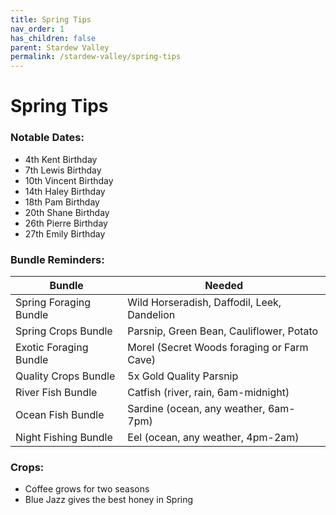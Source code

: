 ```yaml
---
title: Spring Tips
nav_order: 1
has_children: false
parent: Stardew Valley
permalink: /stardew-valley/spring-tips
---
```

# Spring Tips

### Notable Dates:
- 4th Kent Birthday
- 7th Lewis Birthday
- 10th Vincent Birthday
- 14th Haley Birthday
- 18th Pam Birthday
- 20th Shane Birthday
- 26th Pierre Birthday
- 27th Emily Birthday

### Bundle Reminders:

| Bundle | Needed |
|-|-|
| Spring Foraging Bundle | Wild Horseradish, Daffodil, Leek, Dandelion |
| Spring Crops Bundle | Parsnip, Green Bean, Cauliflower, Potato |
| Exotic Foraging Bundle | Morel (Secret Woods foraging or Farm Cave) |
| Quality Crops Bundle | 5x Gold Quality Parsnip |
| River Fish Bundle | Catfish (river, rain, 6am-midnight) |
| Ocean Fish Bundle | Sardine (ocean, any weather, 6am-7pm) |
| Night Fishing Bundle | Eel (ocean, any weather, 4pm-2am) |

### Crops:
- Coffee grows for two seasons
- Blue Jazz gives the best honey in Spring